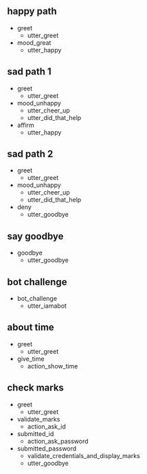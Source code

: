 ## happy path
* greet
  - utter_greet
* mood_great
  - utter_happy

## sad path 1
* greet
  - utter_greet
* mood_unhappy
  - utter_cheer_up
  - utter_did_that_help
* affirm
  - utter_happy

## sad path 2
* greet
  - utter_greet
* mood_unhappy
  - utter_cheer_up
  - utter_did_that_help
* deny
  - utter_goodbye

## say goodbye
* goodbye
  - utter_goodbye

## bot challenge
* bot_challenge
  - utter_iamabot

## about time
* greet
  - utter_greet
* give_time
  - action_show_time

## check marks
* greet
  - utter_greet
* validate_marks
  - action_ask_id
* submitted_id
  - action_ask_password
* submitted_password
  - validate_credentials_and_display_marks
  - utter_goodbye


<!-- ## check attendence
* greet
  - utter_greet
* check_attendance
  - action_ask_id
* submitted_id
  - action_ask_password
* submitted_password
  - validate_attendance
  - utter_goodbye

## upcoming holidays
* greet
  - utter_greet
* check_upcoming_holidays
  - upcoming_holidays
  - utter_goodbye

## admission status
* greet
  - utter_greet
* check_admission_status
  - action_admission_info
  - utter_goodbye -->